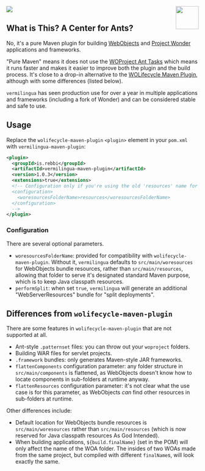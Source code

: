 ![](https://github.com/undur/vermilingua-maven-plugin/workflows/build/badge.svg)
<img align="right" src="https://www.hugi.io/github/img/antkiller2.png" width="60">

## What is This? A Center for Ants? 

No, it's a pure Maven plugin for building
[WebObjects](https://en.wikipedia.org/wiki/WebObjects) and [Project
Wonder](https://github.com/wocommunity/wonder) applications and
frameworks.

"Pure Maven" means it does not use the [WOProject Ant Tasks](https://wiki.wocommunity.org/display/WOL/WOProject-Ant)
which means it runs faster and makes it easier to improve both the plugin and the
build process.  It's close to a drop-in alternative to the [WOLifecycle Maven
Plugin](https://github.com/wocommunity/wolifecycle-maven-plugin),
although with some differences (listed below).

`vermilingua` has seen production use for over a year in multiple
applications and frameworks (including a fork of Wonder) and can
be considered stable and safe to use.

## Usage

Replace the `wolifecycle-maven-plugin` `<plugin>` element in your
`pom.xml` with `vermilingua-maven-plugin`:

```xml
<plugin>
  <groupId>is.rebbi</groupId>
  <artifactId>vermilingua-maven-plugin</artifactId>
  <version>1.0.3</version>
  <extensions>true</extensions>
  <!-- Configuration only if you're using the old 'resources' name for the resources folder
  <configuration>
    <woresourcesFolderName>resources</woresourcesFolderName>
  </configuration>
  -->
</plugin>
```

### Configuration

There are several optional parameters.

* `woresourcesFolderName`: provided for compatibility with
`wolifecycle-maven-plugin`. Without it, `vermilingua` defaults to
`src/main/woresources` for WebObjects bundle resources, rather than
`src/main/resources`, allowing that folder to serve it's designated
standard Maven purpose, which is to keep Java classpath resources.
* `performSplit`: when set `true`, `vermilingua` will generate an
  additional "WebServerResources" bundle for "split deployments".

## Differences from `wolifecycle-maven-plugin`

There are some features in `wolifecycle-maven-plugin` that are not
supported at all.

* Ant-style `.patternset` files: you can throw out your `woproject`
  folders.
* Building WAR files for servlet projects.
* `.framework` bundles: only generates Maven-style JAR frameworks.
* `flattenComponents` configuration parameter: any folder structure in
  `src/main/components` is flattened, as WebObjects doesn't know how
  to locate components in sub-folders at runtime anyway.
* `flattenResources` configuration parameter: it's not clear what the
  use case is for this parameter, as WebObjects _can_ find other
  resources in sub-folders at runtime.

Other differences include:

* Default location for WebObjects bundle resources is
  `src/main/woresources` rather than `src/main/resources` (which is
  now reserved for Java classpath resources As God Intended).
* When building applications, `${build.finalName}` (set in the POM)
  will only affect the name of the WOA folder. The insides of two WOAs
  made from the same project, but compiled with different
  `finalName`s, will look exactly the same.
